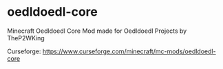 # oedldoedl-core
Minecraft Oedldoedl Core Mod
made for Oedldoedl Projects
by TheP2WKing

Curseforge: https://www.curseforge.com/minecraft/mc-mods/oedldoedl-core
